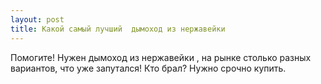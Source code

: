 ```yaml
---
layout: post 
title: Какой самый лучший  дымоход из нержавейки 
--- 
```

Помогите! Нужен  дымоход из нержавейки , на рынке столько разных вариантов, что уже запутался! Кто брал? Нужно срочно купить.